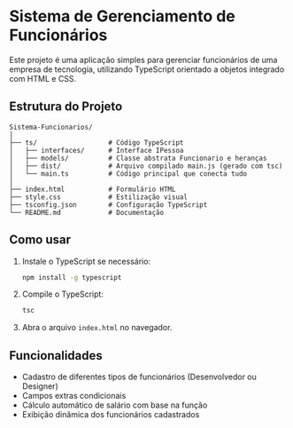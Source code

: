 # Sistema de Gerenciamento de Funcionários

Este projeto é uma aplicação simples para gerenciar funcionários de uma empresa de tecnologia, utilizando TypeScript orientado a objetos integrado com HTML e CSS.

## Estrutura do Projeto

```
Sistema-Funcionarios/
│
├── ts/                  # Código TypeScript
│   ├── interfaces/      # Interface IPessoa
│   ├── models/          # Classe abstrata Funcionario e heranças
│   ├── dist/            # Arquivo compilado main.js (gerado com tsc)
│   └── main.ts          # Código principal que conecta tudo
│
├── index.html           # Formulário HTML
├── style.css            # Estilização visual
├── tsconfig.json        # Configuração TypeScript
└── README.md            # Documentação
```

## Como usar
1. Instale o TypeScript se necessário:
   ```bash
   npm install -g typescript
   ```
2. Compile o TypeScript:
   ```bash
   tsc
   ```
3. Abra o arquivo `index.html` no navegador.

## Funcionalidades
- Cadastro de diferentes tipos de funcionários (Desenvolvedor ou Designer)
- Campos extras condicionais
- Cálculo automático de salário com base na função
- Exibição dinâmica dos funcionários cadastrados
